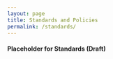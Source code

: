 ```yaml
---
layout: page
title: Standards and Policies
permalink: /standards/
---
```


#### Placeholder for Standards (Draft)
